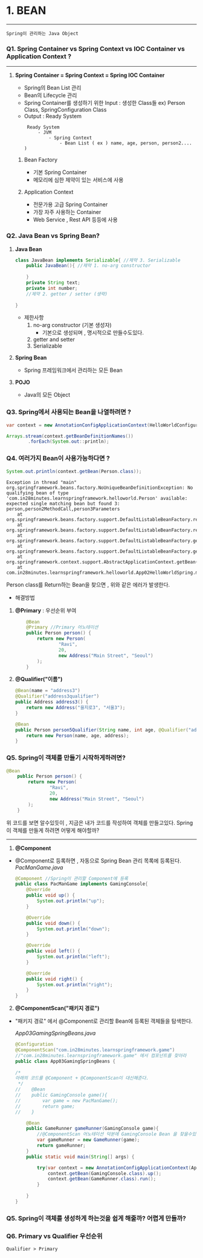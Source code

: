 # 1. BEAN 

----------

```
Spring이 관리하는 Java Object
```

### Q1. Spring Container vs Spring Context vs IOC Container vs Application Context ?

------

1. **Spring Container = Spring Context = Spring IOC Container** 
     
    - Spring의 Bean List 관리 
    - Bean의 Lifecycle 관리
    - Spring Container를 생성하기 위한 Input : 생성한 Class들 ex) Person Class, SpringConfiguration Class
    - Output : Ready System
       ```  
        Ready System
            - JVM
                - Spring Context
                    - Bean List ( ex ) name, age, person, person2.... )
        ```
    1. Bean Factory
        - 기본 Spring Container
        - 메모리에 심한 제약이 있는 서비스에 사용
    
    2. Application Context 
        - 전문가용 고급 Spring Container
        - 가장 자주 사용하는 Container
        - Web Service , Rest API 등등에 사용


### Q2. Java Bean vs Spring Bean?

1. **Java Bean**
    ```java
    class JavaBean implements Serializable{ //제약 3. Serializable
        public JavaBean(){ //제약 1. no-arg constructor
            
        }    
        private String text;
        private int number;
        //제약 2. getter / setter (생략)
        
   }
   ```
    - 제한사항
      1. no-arg constructor (기본 생성자)
         - 기본으로 생성되며 , 명시적으로 만들수도있다.
      2. getter and setter
      3. Serializable
2. **Spring Bean**
   - Spring 프레임워크에서 관리하는 모든 Bean

3. **POJO**
    - Java의 모든 Object

### Q3. Spring에서 사용되는 Bean을 나열하려면 ?
~~~java
var context = new AnnotationConfigApplicationContext(HelloWorldConfiguration.class);

Arrays.stream(context.getBeanDefinitionNames())
        .forEach(System.out::println);
~~~
### Q4. 여러가지 Bean이 사용가능하다면 ?

```java
System.out.println(context.getBean(Person.class)); 
```

```logcatfilter
Exception in thread "main" org.springframework.beans.factory.NoUniqueBeanDefinitionException: No qualifying bean of type 'com.in28minutes.learnspringframework.helloworld.Person' available: expected single matching bean but found 3: person,person2MethodCall,person3Parameters
	at org.springframework.beans.factory.support.DefaultListableBeanFactory.resolveNamedBean(DefaultListableBeanFactory.java:1299)
	at org.springframework.beans.factory.support.DefaultListableBeanFactory.resolveBean(DefaultListableBeanFactory.java:484)
	at org.springframework.beans.factory.support.DefaultListableBeanFactory.getBean(DefaultListableBeanFactory.java:339)
	at org.springframework.beans.factory.support.DefaultListableBeanFactory.getBean(DefaultListableBeanFactory.java:332)
	at org.springframework.context.support.AbstractApplicationContext.getBean(AbstractApplicationContext.java:1174)
	at com.in28minutes.learnspringframework.helloworld.App02HelloWorldSpring.main(App02HelloWorldSpring.java:37)
```
Person class를 Return하는 Bean을 찾으면 , 위와 같은 에러가 발생한다.
- 해결방법
1. **@Primary** : 우선순위 부여
    ```java
        @Bean
        @Primary //Primary 어노테이션
        public Person person() {
            return new Person(
                    "Ravi",
                    20,
                    new Address("Main Street", "Seoul")
            );
        }
    ```
2. **@Qualifier("이름")** 
    ~~~java
   @Bean(name = "address3")
    @Qualifier("address3qualifier")
    public Address address3() {
        return new Address("을지로3", "서울3");
    }
   
   @Bean
    public Person person5Qualifier(String name, int age, @Qualifier("address3qualifier") Address address) {
        return new Person(name, age, address);
    }
   ~~~

### Q5. Spring이 객체를 만들기 시작하게하려면?

~~~java
@Bean
    public Person person() {
        return new Person(
                "Ravi",
                20,
                new Address("Main Street", "Seoul")
        );
    }
~~~

위 코드를 보면 알수있듯이 , 지금은 내가 코드를 작성하여 객체를 만들고있다.
Spring이 객체를 만들게 하려면 어떻게 해야할까?

---------

1. **@Component**
- @Component로 등록하면 , 자동으로 Spring Bean 관리 목록에 등록된다.
_PacManGame.java_
    ~~~java
    @Component //Spring이 관리할 Component에 등록 
    public class PacManGame implements GamingConsole{
        @Override
        public void up() {
            System.out.println("up");
        }
    
        @Override
        public void down() {
            System.out.println("down");
        }
    
        @Override
        public void left() {
            System.out.println("left");
        }
    
        @Override
        public void right() {
            System.out.println("right");
        }
    }
    ~~~
    
2. **@ComponentScan("패키지 경로")**
- "패키지 경로" 에서 @Component로 관리할 Bean에 등록된 객체들을 탐색한다.

    _App03GamingSpringBeans.java_
    ~~~java
    @Configuration
    @ComponentScan("com.in28minutes.learnspringframework.game") 
    //"com.in28minutes.learnspringframework.game" 에서 컴포넌트를 찾아라
    public class App03GamingSpringBeans {
        
    /*
    아래의 코드를 @Component + @ComponentScan이 대신해준다.        
     */
    //    @Bean 
    //    public GamingConsole game(){
    //        var game = new PacManGame();
    //        return game;
    //    }
    
        @Bean
        public GameRunner gameRunner(GamingConsole game){ 
            //@ComponentScan 어노테이션 덕분에 GamingConsole Bean 을 찾을수있다.
            var gameRunner = new GameRunner(game);
            return gameRunner;
        }
        public static void main(String[] args) {
    
            try(var context = new AnnotationConfigApplicationContext(App03GamingSpringBeans.class)){
                context.getBean(GamingConsole.class).up();
                context.getBean(GameRunner.class).run();
            }
            
        }
    }
    ~~~

### Q5. Spring이 객체를 생성하게 하는것을 쉽게 해줄까? 어렵게 만들까? 

### Q6. Primary vs Qualifier 우선순위
```
Qualifier > Primary
```